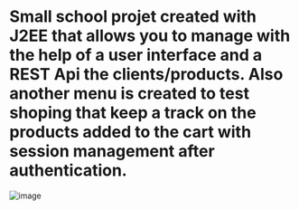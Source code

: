 # Small school projet created with J2EE that allows you to manage with the help of a user interface and a REST Api the clients/products. Also another menu is created to test shoping that keep a track on the products added to the cart with session management after authentication.
![image](https://user-images.githubusercontent.com/51262744/151627617-60e4a33c-a81a-423a-853c-1a58fd74bc79.png)
